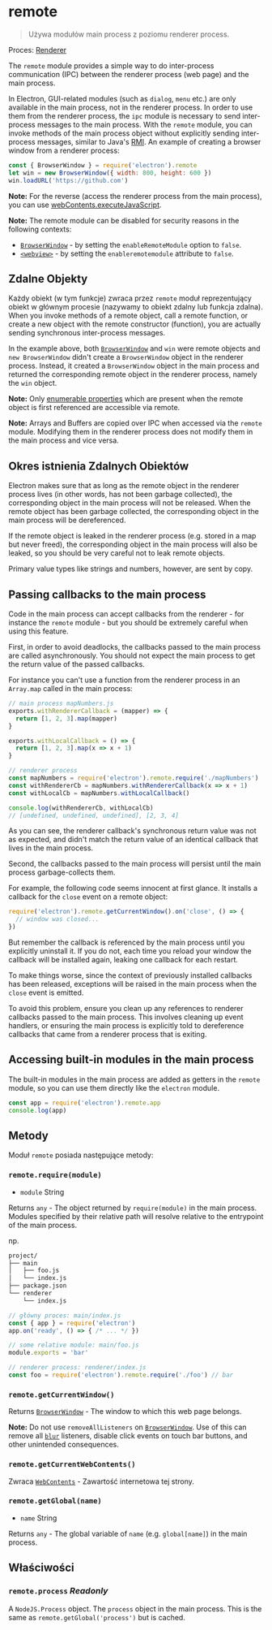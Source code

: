 # remote

> Używa modułów main process z poziomu renderer process.

Proces: [Renderer](../glossary.md#renderer-process)

The `remote` module provides a simple way to do inter-process communication (IPC) between the renderer process (web page) and the main process.

In Electron, GUI-related modules (such as `dialog`, `menu` etc.) are only available in the main process, not in the renderer process. In order to use them from the renderer process, the `ipc` module is necessary to send inter-process messages to the main process. With the `remote` module, you can invoke methods of the main process object without explicitly sending inter-process messages, similar to Java's [RMI][rmi]. An example of creating a browser window from a renderer process:

```javascript
const { BrowserWindow } = require('electron').remote
let win = new BrowserWindow({ width: 800, height: 600 })
win.loadURL('https://github.com')
```

**Note:** For the reverse (access the renderer process from the main process), you can use [webContents.executeJavaScript](web-contents.md#contentsexecutejavascriptcode-usergesture).

**Note:** The remote module can be disabled for security reasons in the following contexts:
- [`BrowserWindow`](browser-window.md) - by setting the `enableRemoteModule` option to `false`.
- [`<webview>`](webview-tag.md) - by setting the `enableremotemodule` attribute to `false`.

## Zdalne Objekty

Każdy obiekt (w tym funkcje) zwraca przez `remote` moduł reprezentujący obiekt w głównym procesie (nazywamy to obiekt zdalny lub funkcja zdalna). When you invoke methods of a remote object, call a remote function, or create a new object with the remote constructor (function), you are actually sending synchronous inter-process messages.

In the example above, both [`BrowserWindow`](browser-window.md) and `win` were remote objects and `new BrowserWindow` didn't create a `BrowserWindow` object in the renderer process. Instead, it created a `BrowserWindow` object in the main process and returned the corresponding remote object in the renderer process, namely the `win` object.

**Note:** Only [enumerable properties][enumerable-properties] which are present when the remote object is first referenced are accessible via remote.

**Note:** Arrays and Buffers are copied over IPC when accessed via the `remote` module. Modifying them in the renderer process does not modify them in the main process and vice versa.

## Okres istnienia Zdalnych Obiektów

Electron makes sure that as long as the remote object in the renderer process lives (in other words, has not been garbage collected), the corresponding object in the main process will not be released. When the remote object has been garbage collected, the corresponding object in the main process will be dereferenced.

If the remote object is leaked in the renderer process (e.g. stored in a map but never freed), the corresponding object in the main process will also be leaked, so you should be very careful not to leak remote objects.

Primary value types like strings and numbers, however, are sent by copy.

## Passing callbacks to the main process

Code in the main process can accept callbacks from the renderer - for instance the `remote` module - but you should be extremely careful when using this feature.

First, in order to avoid deadlocks, the callbacks passed to the main process are called asynchronously. You should not expect the main process to get the return value of the passed callbacks.

For instance you can't use a function from the renderer process in an `Array.map` called in the main process:

```javascript
// main process mapNumbers.js
exports.withRendererCallback = (mapper) => {
  return [1, 2, 3].map(mapper)
}

exports.withLocalCallback = () => {
  return [1, 2, 3].map(x => x + 1)
}
```

```javascript
// renderer process
const mapNumbers = require('electron').remote.require('./mapNumbers')
const withRendererCb = mapNumbers.withRendererCallback(x => x + 1)
const withLocalCb = mapNumbers.withLocalCallback()

console.log(withRendererCb, withLocalCb)
// [undefined, undefined, undefined], [2, 3, 4]
```

As you can see, the renderer callback's synchronous return value was not as expected, and didn't match the return value of an identical callback that lives in the main process.

Second, the callbacks passed to the main process will persist until the main process garbage-collects them.

For example, the following code seems innocent at first glance. It installs a callback for the `close` event on a remote object:

```javascript
require('electron').remote.getCurrentWindow().on('close', () => {
  // window was closed...
})
```

But remember the callback is referenced by the main process until you explicitly uninstall it. If you do not, each time you reload your window the callback will be installed again, leaking one callback for each restart.

To make things worse, since the context of previously installed callbacks has been released, exceptions will be raised in the main process when the `close` event is emitted.

To avoid this problem, ensure you clean up any references to renderer callbacks passed to the main process. This involves cleaning up event handlers, or ensuring the main process is explicitly told to dereference callbacks that came from a renderer process that is exiting.

## Accessing built-in modules in the main process

The built-in modules in the main process are added as getters in the `remote` module, so you can use them directly like the `electron` module.

```javascript
const app = require('electron').remote.app
console.log(app)
```

## Metody

Moduł `remote` posiada następujące metody:

### `remote.require(module)`

* `module` String

Returns `any` - The object returned by `require(module)` in the main process. Modules specified by their relative path will resolve relative to the entrypoint of the main process.

np.

```sh
project/
├── main
│   ├── foo.js
│   └── index.js
├── package.json
└── renderer
    └── index.js
```

```js
// główny proces: main/index.js
const { app } = require('electron')
app.on('ready', () => { /* ... */ })
```

```js
// some relative module: main/foo.js
module.exports = 'bar'
```

```js
// renderer process: renderer/index.js
const foo = require('electron').remote.require('./foo') // bar
```

### `remote.getCurrentWindow()`

Returns [`BrowserWindow`](browser-window.md) - The window to which this web page belongs.

**Note:** Do not use `removeAllListeners` on [`BrowserWindow`](browser-window.md). Use of this can remove all [`blur`](https://developer.mozilla.org/en-US/docs/Web/Events/blur) listeners, disable click events on touch bar buttons, and other unintended consequences.

### `remote.getCurrentWebContents()`

Zwraca [`WebContents`](web-contents.md) - Zawartość internetowa tej strony.

### `remote.getGlobal(name)`

* `name` String

Returns `any` - The global variable of `name` (e.g. `global[name]`) in the main process.

## Właściwości

### `remote.process` _Readonly_

A `NodeJS.Process` object.  The `process` object in the main process. This is the same as `remote.getGlobal('process')` but is cached.

[rmi]: https://en.wikipedia.org/wiki/Java_remote_method_invocation
[enumerable-properties]: https://developer.mozilla.org/en-US/docs/Web/JavaScript/Enumerability_and_ownership_of_properties
